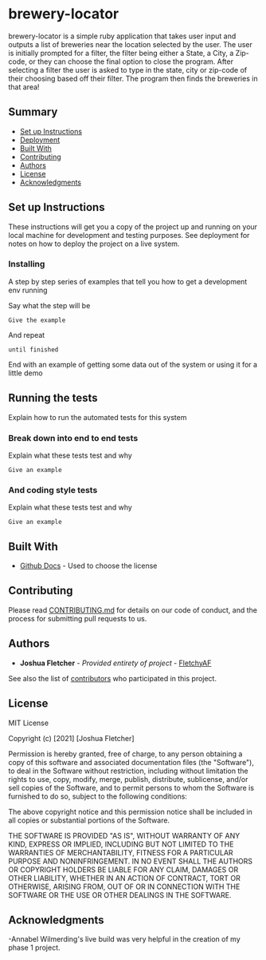 # brewery-locator

brewery-locator is a simple ruby application that takes user input and outputs a list of breweries near the
location selected by the user. The user is initially prompted for a filter, the filter being either a State,
a City, a Zip-code, or they can choose the final option to close the program. After selecting a filter the user
is asked to type in the state, city or zip-code of their choosing based off their filter. The program then finds the 
breweries in that area!

## Summary

  - [Set up Instructions](#set-up-instructions)
  - [Deployment](#deployment)
  - [Built With](#built-with)
  - [Contributing](#contributing)
  - [Authors](#authors)
  - [License](#license)
  - [Acknowledgments](#acknowledgments)

## Set up Instructions

These instructions will get you a copy of the project up and running on
your local machine for development and testing purposes. See deployment
for notes on how to deploy the project on a live system.


### Installing

A step by step series of examples that tell you how to get a development
env running

Say what the step will be

    Give the example

And repeat

    until finished

End with an example of getting some data out of the system or using it
for a little demo

## Running the tests

Explain how to run the automated tests for this system

### Break down into end to end tests

Explain what these tests test and why

    Give an example

### And coding style tests

Explain what these tests test and why

    Give an example

## Built With

  - [Github Docs](https://choosealicense.com/) - Used to choose
    the license

## Contributing

Please read [CONTRIBUTING.md](CONTRIBUTING.md) for details on our code
of conduct, and the process for submitting pull requests to us.

## Authors

  - **Joshua Fletcher** - *Provided entirety of project* -
    [FletchyAF](https://github.com/FletchyAF)

See also the list of
[contributors](https://github.com/PurpleBooth/a-good-readme-template/contributors)
who participated in this project.

## License

MIT License

Copyright (c) [2021] [Joshua Fletcher]

Permission is hereby granted, free of charge, to any person obtaining a copy
of this software and associated documentation files (the "Software"), to deal
in the Software without restriction, including without limitation the rights
to use, copy, modify, merge, publish, distribute, sublicense, and/or sell
copies of the Software, and to permit persons to whom the Software is
furnished to do so, subject to the following conditions:

The above copyright notice and this permission notice shall be included in all
copies or substantial portions of the Software.

THE SOFTWARE IS PROVIDED "AS IS", WITHOUT WARRANTY OF ANY KIND, EXPRESS OR
IMPLIED, INCLUDING BUT NOT LIMITED TO THE WARRANTIES OF MERCHANTABILITY,
FITNESS FOR A PARTICULAR PURPOSE AND NONINFRINGEMENT. IN NO EVENT SHALL THE
AUTHORS OR COPYRIGHT HOLDERS BE LIABLE FOR ANY CLAIM, DAMAGES OR OTHER
LIABILITY, WHETHER IN AN ACTION OF CONTRACT, TORT OR OTHERWISE, ARISING FROM,
OUT OF OR IN CONNECTION WITH THE SOFTWARE OR THE USE OR OTHER DEALINGS IN THE
SOFTWARE.

## Acknowledgments

-Annabel Wilmerding's live build was very helpful in the creation of my phase 1 project.
